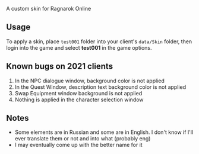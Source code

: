 A custom skin for Ragnarok Online

## Usage
To apply a skin, place `test001` folder into your client's `data/Skin` folder, then login into the game and select **test001** in the game options.

## Known bugs on 2021 clients
1. In the NPC dialogue window, background color is not applied
2. In the Quest Window, description text background color is not applied
3. Swap Equipment window background is not applied
4. Nothing is applied in the character selection window

## Notes
* Some elements are in Russian and some are in English. I don't know if I'll ever translate them or not and into what (probably eng)
* I may eventually come up with the better name for it

